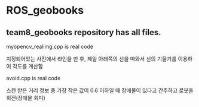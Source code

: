 # ROS_geobooks

team8_geobooks repository has all files.
----------------------------------------

myopencv_realimg.cpp is real code

지정되어있는 사진에서 라인을 딴 후,
제일 아래쪽의 선을 따와서 선의 기울기를 이용하여
각도를 계산함

avoid.cpp is real code

스캔 받은 거리 정보 중 가장 작은 값이 0.6 이하일 때 장애물이 있다고 간주하고 로봇을 회전(장애물 회피)
